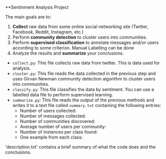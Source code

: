 **Sentinment Analysis Project

The main goals are to:
1. **Collect** raw data from some online social networking site (Twitter, Facebook, Reddit, Instagram, etc.)
2. Perform **community detection** to cluster users into communities.
3. Perform **supervised classification** to annotate messages and/or users according to some criterion. Manual Labelling can be done
4. Analyze the results and **summarize** your conclusions.

- `collect.py`: This file collects raw data from twitter. This is data used for analysis. 
- `cluster.py`: This file reads the data collected in the previous step and uses Girvan Newman community detection algorithm to cluster users into communities.
- `classify.py`: This file classifies the data by sentiment. You can use a labelled data file to perform supervised learning.
- `summarize.py`: This file reads the output of the previous methods and writes it to a text file called `summary.txt` containing the following entries:
  - Number of users collected:
  - Number of messages collected:
  - Number of communities discovered:
  - Average number of users per community:
  - Number of instances per class found:
  - One example from each class:

'description.txt' contains a brief summary of what the code does and the conclusions.

